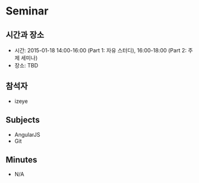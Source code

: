 Seminar
=======

시간과 장소
--------
* 시간: 2015-01-18 14:00-16:00 (Part 1: 자유 스터디), 16:00-18:00 (Part 2: 주제 세미나)
* 장소: TBD

참석자
----
* izeye

Subjects
--------
* AngularJS
* Git

Minutes
-------
* N/A
